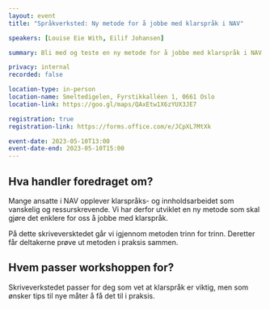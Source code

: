 ```yaml
---
layout: event
title: "Språkverksted: Ny metode for å jobbe med klarspråk i NAV"

speakers: [Louise Eie With, Eilif Johansen]

summary: Bli med og teste en ny metode for å jobbe med klarspråk i NAV.

privacy: internal
recorded: false

location-type: in-person
location-name: Smeltedigelen, Fyrstikkalléen 1, 0661 Oslo
location-link: https://goo.gl/maps/QAxEtw1X6zYUX3JE7

registration: true
registration-link: https://forms.office.com/e/JCpXL7MtXk

event-date: 2023-05-10T13:00
event-date-end: 2023-05-10T15:00
---
```

## Hva handler foredraget om?
Mange ansatte i NAV opplever klarspråks- og innholdsarbeidet som vanskelig og ressurskrevende. Vi har derfor utviklet en ny metode som skal gjøre det enklere for oss å jobbe med klarspråk.

På dette skriveversktedet går vi igjennom metoden trinn for trinn. Deretter får deltakerne prøve ut metoden i praksis sammen.

## Hvem passer workshoppen for?
Skriveverkstedet passer for deg som vet at klarspråk er viktig, men som ønsker tips til nye måter å få det til i praksis.
